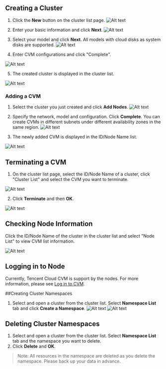 ## Creating a Cluster
1. Click the **New** button on the cluster list page.
![Alt text](https://mc.qcloudimg.com/static/img/9392ef717e58c9acae2d7a6522d0ecf5/Image+001.png)

2. Enter your basic information and click **Next**.
![Alt text](https://mc.qcloudimg.com/static/img/0d5d80fceb147d451533ece2d510b7b9/Image+002.png)


3. Select your model and click **Next**. All models with cloud disks as system disks are supported.
![Alt text](https://mc.qcloudimg.com/static/img/0b5cb08e7bbaad58621f980842576c78/Image+003.png)

4. Enter CVM configurations and click "Complete".

![Alt text](https://mc.qcloudimg.com/static/img/2e633dbaa3ba8a2a996404646f20b195/Image+004.png)

5. The created cluster is displayed in the cluster list.

![Alt text](https://mc.qcloudimg.com/static/img/5f35f95bb86c3464bf4152bd47d81926/Image+006.png)

### Adding a CVM
1. Select the cluster you just created and click **Add Nodes**.
![Alt text](https://mc.qcloudimg.com/static/img/2e548b3ffc6ce089a3f4474cc432fbbb/Image+041.png)

2. Specify the network, model and configuration. Click **Complete**. You can create CVMs in different subnets under different availability zones in the same region.
![Alt text](https://mc.qcloudimg.com/static/img/7dc7b7a12fda0e6a3db8b23c31c18957/Image+042.png)

3. The newly added CVM is displayed in the ID/Node Name list.

![Alt text](https://mc.qcloudimg.com/static/img/f5d9b2eccd3304adc38f1989ed9fa60d/Image+043.png)

## Terminating a CVM
1. On the cluster list page, select the ID/Node Name of a cluster, click "Cluster List" and select the CVM you want to terminate.

![Alt text](https://mc.qcloudimg.com/static/img/61ceaf3d01c31dfd57159be526bdc2d4/Image+044.png)

2. Click **Terminate** and then **OK**.

![Alt text](https://mc.qcloudimg.com/static/img/93e97bf9c181c470a05f59962c7804d1/Image+045.png)

## Checking Node Information

Click the ID/Node Name of the cluster in the cluster list and select "Node List" to view CVM list information.

![Alt text](https://mc.qcloudimg.com/static/img/dce49afd7da5acf8e16ff2dff5faf4d2/Image+046.png)

## Logging in to Node
Currently, Tencent Cloud CVM is support by the nodes. For more information, please see [Log in to CVM](https://www.qcloud.com/doc/product/213/5436).

##Creating Cluster Namespaces

1. Select and open a cluster from the cluster list. Select **Namespace List** tab and click **Create a Namespace**.
![Alt text](https://mc.qcloudimg.com/static/img/a36cb53b22284df29ec3b2c710654001/Image+002.png)
![Alt text](https://mc.qcloudimg.com/static/img/8a8d7575aa04540385f70d70955f544f/Image+001.png)

## Deleting Cluster Namespaces

1. Select and open a cluster from the cluster list. Select **Namespace List** tab and the namespace you want to delete.
2. Click **Delete** and **OK**.

>Note: All resources in the namespace are deleted as you delete the namespace. Please back up your data in advance.